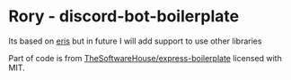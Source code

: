 # Rory - discord-bot-boilerplate
Its based on [eris](https://abal.moe/Eris/) but in future I will add support to use other libraries

Part of code is from [TheSoftwareHouse/express-boilerplate](https://github.com/TheSoftwareHouse/express-boilerplate) licensed with MIT.

